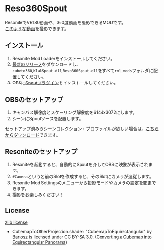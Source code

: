 # Reso360Spout
ResoniteでVR180動画や、360度動画を撮影できるMODです。  
[このような動画](https://deovr.com/voqxc9)を撮影できます。

## インストール
1. Resonite Mod Loaderをインストールしてください。
1. [最新のリリース](https://github.com/rassi0429/Reso360Spout/releases/latest)をダウンロードし、``cubeto360``,``KlakSpout.dll``,``Reso360Spout.dll``をすべて``rml_mods``フォルダに配置してください。
1. OBSに[Spoutプラグイン](https://github.com/Off-World-Live/obs-spout2-plugin)をインストールしてください。

## OBSのセットアップ
1. キャンバス解像度とスケーリング解像度を6144x3072にします。
1. シーンにSpoutソースを配置します。

セットアップ済みのシーンコレクション・プロファイルが欲しい場合は、[こちらからダウンロード](https://drive.google.com/drive/folders/1ZkWt8Ff8cR0690dlRtUjBLjwp9gejyir?usp=drive_link)できます。

## Resoniteのセットアップ
1. Resoniteを起動すると、自動的にSpoutを介してOBSに映像が表示されます。
1. ``#Camera``という名前のSlotを作成すると、そのSlotにカメラが追従します。
1. Resonite Mod Settingsのメニューから投影モードやカメラの設定を変更できます。
1. 撮影をお楽しみください！

## License

[zlib license](http://zlib.net/zlib_license.html)

* CubemapToOtherProjection.shader: "CubemapToEquirectangular" by [Bartosz](https://stackoverflow.com/users/1531778/bartosz) is licensed under CC BY-SA 3.0. ([Converting a Cubemap into Equirectangular Panorama](https://stackoverflow.com/questions/34250742/converting-a-cubemap-into-equirectangular-panorama))
